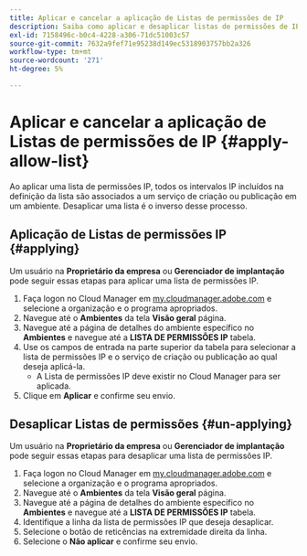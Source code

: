 ```yaml
---
title: Aplicar e cancelar a aplicação de Listas de permissões de IP
description: Saiba como aplicar e desaplicar listas de permissões de IP a ambientes.
exl-id: 7158496c-b0c4-4228-a306-71dc51003c57
source-git-commit: 7632a9fef71e95238d149ec5318903757bb2a326
workflow-type: tm+mt
source-wordcount: '271'
ht-degree: 5%

---
```



# Aplicar e cancelar a aplicação de Listas de permissões de IP {#apply-allow-list}

Ao aplicar uma lista de permissões IP, todos os intervalos IP incluídos na definição da lista são associados a um serviço de criação ou publicação em um ambiente. Desaplicar uma lista é o inverso desse processo.

## Aplicação de Listas de permissões IP {#applying}

Um usuário na **Proprietário da empresa** ou **Gerenciador de implantação** pode seguir essas etapas para aplicar uma lista de permissões IP.

1. Faça logon no Cloud Manager em [my.cloudmanager.adobe.com](https://my.cloudmanager.adobe.com/) e selecione a organização e o programa apropriados.
1. Navegue até o **Ambientes** da tela **Visão geral** página.
1. Navegue até a página de detalhes do ambiente específico no **Ambientes** e navegue até a **LISTA DE PERMISSÕES IP** tabela.
1. Use os campos de entrada na parte superior da tabela para selecionar a lista de permissões IP e o serviço de criação ou publicação ao qual deseja aplicá-la.
   * A Lista de permissões IP deve existir no Cloud Manager para ser aplicada.
1. Clique em **Aplicar** e confirme seu envio.

## Desaplicar Listas de permissões {#un-applying}

Um usuário na **Proprietário da empresa** ou **Gerenciador de implantação** pode seguir essas etapas para desaplicar uma lista de permissões IP.

1. Faça logon no Cloud Manager em [my.cloudmanager.adobe.com](https://my.cloudmanager.adobe.com/) e selecione a organização e o programa apropriados.
1. Navegue até o **Ambientes** da tela **Visão geral** página.
1. Navegue até a página de detalhes do ambiente específico no **Ambientes** e navegue até a **LISTA DE PERMISSÕES IP** tabela.
1. Identifique a linha da lista de permissões IP que deseja desaplicar.
1. Selecione o botão de reticências na extremidade direita da linha.
1. Selecione o **Não aplicar** e confirme seu envio.
